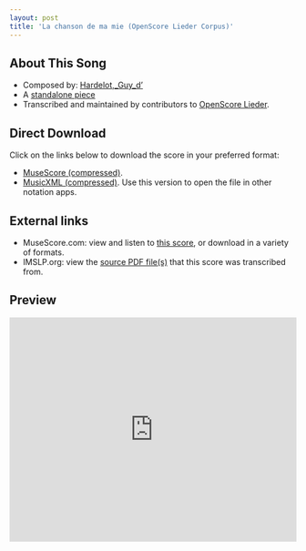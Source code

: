 ```yaml
---
layout: post
title: 'La chanson de ma mie (OpenScore Lieder Corpus)'
---
```


## About This Song

- Composed by: [Hardelot,_Guy_d’](https://fourscoreandmore.org/openscore/lieder/Hardelot,_Guy_d’)
- A [standalone piece](https://fourscoreandmore.org/openscore/lieder/Hardelot,_Guy_d’/_)
- Transcribed and maintained by contributors to [OpenScore Lieder].

[OpenScore Lieder]: https://musescore.com/openscore-lieder-corpus

## Direct Download

Click on the links below to download the score in your preferred format:
- [MuseScore (compressed)](https://github.com/openscore/lieder/blob/main/scores/Hardelot,_Guy_d’/_/La_chanson_de_ma_mie/lc6628030.mscz?raw=true).
- [MusicXML (compressed)](https://github.com/openscore/lieder/blob/main/scores/Hardelot,_Guy_d’/_/La_chanson_de_ma_mie/lc6628030.mxl?raw=true). Use this version to open the file in other notation apps.

## External links

- MuseScore.com: view and listen to [this score][MuseScore], or download in a variety of formats.
- IMSLP.org: view the [source PDF file(s)][IMSLP] that this score was transcribed from.

[MuseScore]: https://musescore.com/score/6628030
[IMSLP]: https://imslp.org/wiki/Special:ReverseLookup/617446

## Preview

<iframe width="100%" height="394" src="https://musescore.com/openscore-lieder-corpus/scores/6628030/embed" frameborder="0" allowfullscreen allow="autoplay; fullscreen"></iframe>
